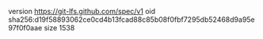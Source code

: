 version https://git-lfs.github.com/spec/v1
oid sha256:d19f58893062ce0cd4b13fcad88c85b08f0fbf7295db52468d9a95e97f0f0aae
size 1538
